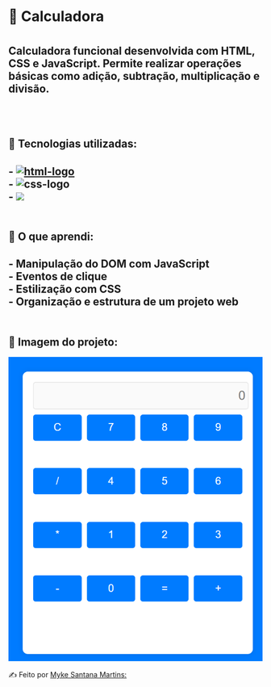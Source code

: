 <h1>🧮 Calculadora<h1/>

<h2>Calculadora funcional desenvolvida com HTML, CSS e JavaScript. Permite realizar operações básicas como adição, subtração, multiplicação e divisão.<h2/>
<br>
<h2>🚀 Tecnologias utilizadas:<h2/>
- <a href="https://google.com"><img src="https://img.shields.io/badge/HTML5-E34F26?style=for-the-badge&logo=html5&logoColor=white" alt="html-logo" /></a>
  <br>
- <img src="https://img.shields.io/badge/CSS3-1572B6?style=for-the-badge&logo=css3&logoColor=white" alt="css-logo" />
  <br>
- <img src="https://img.shields.io/badge/JavaScript-F7DF1E?style=for-the-badge&logo=JavaScript&logoColor=white"/>
<br>
<br>
 <h2>🧠 O que aprendi:<h2/>
- Manipulação do DOM com JavaScript
  <br>
- Eventos de clique
  <br> 
- Estilização com CSS
  <br>
- Organização e estrutura de um projeto web
<br>
<br>  
<h2>📸 Imagem do projeto:</h2> 
<img src= "https://github.com/msm1996/Calculadora/blob/main/Captura%20de%20tela%202025-07-19%20224103.png?raw=true" />

 <a>✍ Feito por [Myke Santana Martins:](https://www.linkedin.com/in/myke-santana-martins)<a/>
